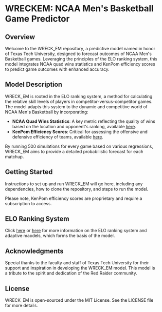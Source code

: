 # WRECKEM: NCAA Men's Basketball Game Predictor

## Overview
Welcome to the WRECK_EM repository, a predictive model named in honor of Texas Tech University, designed to forecast outcomes of NCAA Men's Basketball games. Leveraging the principles of the ELO ranking system, this model integrates NCAA quad wins statistics and KenPom efficiency scores to predict game outcomes with enhanced accuracy.

## Model Description
WRECK_EM is rooted in the ELO ranking system, a method for calculating the relative skill levels of players in competitor-versus-competitor games. The model adapts this system to the dynamic and competitive world of NCAA Men's Basketball by incorporating:

- **NCAA Quad Wins Statistics**: A key metric reflecting the quality of wins based on the location and opponent's ranking, available [here](https://stats.ncaa.org/selection_rankings/nitty_gritties).
- **KenPom Efficiency Scores**: Critical for assessing the offensive and defensive efficiency of teams, available [here](https://kenpom.com/).

By running 500 simulations for every game based on various regressions, WRECK_EM aims to provide a detailed probabilistic forecast for each matchup.

## Getting Started
Instructions to set up and run WRECK_EM will go here, including any dependencies, how to clone the repository, and steps to run the model.

Please note, KenPom efficiency scores are proprietary and require a subscription to access.

## ELO Ranking System
Click [here](https://en.wikipedia.org/wiki/Elo_rating_system) or [here](https://link.springer.com/article/10.1007/s11257-016-9185-7) for more information on the ELO ranking system and adaptive maodels, which forms the basis of the model. 

## Acknowledgments
Special thanks to the faculty and staff of Texas Tech University for their support and inspiration in developing the WRECK_EM model. This model is a tribute to the spirit and dedication of the Red Raider community.

## License
WRECK_EM is open-sourced under the MIT License. See the LICENSE file for more details.

